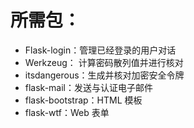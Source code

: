 # 所需包：
- Flask-login：管理已经登录的用户对话
- Werkzeug： 计算密码散列值并进行核对
- itsdangerous：生成并核对加密安全令牌
- flask-mail：发送与认证电子邮件
- flask-bootstrap：HTML 模板
- flask-wtf：Web 表单


